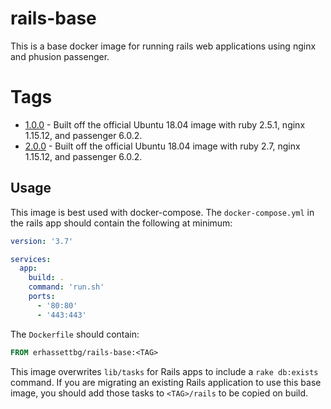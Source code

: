 # rails-base
This is a base docker image for running rails web applications using nginx and phusion passenger. 

# Tags
* [1.0.0](1.0.0/Dockerfile) - Built off the official Ubuntu 18.04 image with ruby 2.5.1, nginx 1.15.12, and passenger 6.0.2.
* [2.0.0](2.0.0/Dockerfile) - Built off the official Ubuntu 18.04 image with ruby 2.7, nginx 1.15.12, and passenger 6.0.2.

## Usage
This image is best used with docker-compose. The `docker-compose.yml` in the rails app should contain the following at minimum:
```yaml
version: '3.7'

services:
  app:
    build: .
    command: 'run.sh'
    ports:
      - '80:80'
      - '443:443'
```

The `Dockerfile` should contain:
```dockerfile
FROM erhassettbg/rails-base:<TAG>
```

This image overwrites `lib/tasks` for Rails apps to include a `rake db:exists` command. If you are migrating an existing Rails application to use this base image, you should add those tasks to `<TAG>/rails` to be copied on build.
